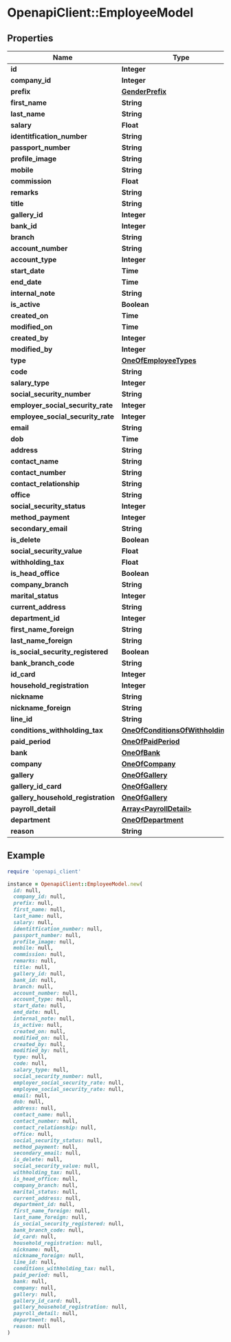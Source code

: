 # OpenapiClient::EmployeeModel

## Properties

| Name | Type | Description | Notes |
| ---- | ---- | ----------- | ----- |
| **id** | **Integer** |  | [optional] |
| **company_id** | **Integer** |  | [optional] |
| **prefix** | [**GenderPrefix**](GenderPrefix.md) |  | [optional] |
| **first_name** | **String** |  | [optional] |
| **last_name** | **String** |  | [optional] |
| **salary** | **Float** |  | [optional] |
| **identitfication_number** | **String** |  | [optional] |
| **passport_number** | **String** |  | [optional] |
| **profile_image** | **String** |  | [optional] |
| **mobile** | **String** |  | [optional] |
| **commission** | **Float** |  | [optional] |
| **remarks** | **String** |  | [optional] |
| **title** | **String** |  | [optional] |
| **gallery_id** | **Integer** |  | [optional] |
| **bank_id** | **Integer** |  | [optional] |
| **branch** | **String** |  | [optional] |
| **account_number** | **String** |  | [optional] |
| **account_type** | **Integer** |  | [optional] |
| **start_date** | **Time** |  | [optional] |
| **end_date** | **Time** |  | [optional] |
| **internal_note** | **String** |  | [optional] |
| **is_active** | **Boolean** |  | [optional] |
| **created_on** | **Time** |  | [optional] |
| **modified_on** | **Time** |  | [optional] |
| **created_by** | **Integer** |  | [optional] |
| **modified_by** | **Integer** |  | [optional] |
| **type** | [**OneOfEmployeeTypes**](OneOfEmployeeTypes.md) |  | [optional] |
| **code** | **String** |  | [optional] |
| **salary_type** | **Integer** |  | [optional] |
| **social_security_number** | **String** |  | [optional] |
| **employer_social_security_rate** | **Integer** |  | [optional] |
| **employee_social_security_rate** | **Integer** |  | [optional] |
| **email** | **String** |  | [optional] |
| **dob** | **Time** |  | [optional] |
| **address** | **String** |  | [optional] |
| **contact_name** | **String** |  | [optional] |
| **contact_number** | **String** |  | [optional] |
| **contact_relationship** | **String** |  | [optional] |
| **office** | **String** |  | [optional] |
| **social_security_status** | **Integer** |  | [optional] |
| **method_payment** | **Integer** |  | [optional] |
| **secondary_email** | **String** |  | [optional] |
| **is_delete** | **Boolean** |  | [optional] |
| **social_security_value** | **Float** |  | [optional] |
| **withholding_tax** | **Float** |  | [optional] |
| **is_head_office** | **Boolean** |  | [optional] |
| **company_branch** | **String** |  | [optional] |
| **marital_status** | **Integer** |  | [optional] |
| **current_address** | **String** |  | [optional] |
| **department_id** | **Integer** |  | [optional] |
| **first_name_foreign** | **String** |  | [optional] |
| **last_name_foreign** | **String** |  | [optional] |
| **is_social_security_registered** | **Boolean** |  | [optional] |
| **bank_branch_code** | **String** |  | [optional] |
| **id_card** | **Integer** |  | [optional] |
| **household_registration** | **Integer** |  | [optional] |
| **nickname** | **String** |  | [optional] |
| **nickname_foreign** | **String** |  | [optional] |
| **line_id** | **String** |  | [optional] |
| **conditions_withholding_tax** | [**OneOfConditionsOfWithholdingTax**](OneOfConditionsOfWithholdingTax.md) |  | [optional] |
| **paid_period** | [**OneOfPaidPeriod**](OneOfPaidPeriod.md) |  | [optional] |
| **bank** | [**OneOfBank**](OneOfBank.md) |  | [optional] |
| **company** | [**OneOfCompany**](OneOfCompany.md) |  | [optional] |
| **gallery** | [**OneOfGallery**](OneOfGallery.md) |  | [optional] |
| **gallery_id_card** | [**OneOfGallery**](OneOfGallery.md) |  | [optional] |
| **gallery_household_registration** | [**OneOfGallery**](OneOfGallery.md) |  | [optional] |
| **payroll_detail** | [**Array&lt;PayrollDetail&gt;**](PayrollDetail.md) |  | [optional] |
| **department** | [**OneOfDepartment**](OneOfDepartment.md) |  | [optional] |
| **reason** | **String** |  | [optional] |

## Example

```ruby
require 'openapi_client'

instance = OpenapiClient::EmployeeModel.new(
  id: null,
  company_id: null,
  prefix: null,
  first_name: null,
  last_name: null,
  salary: null,
  identitfication_number: null,
  passport_number: null,
  profile_image: null,
  mobile: null,
  commission: null,
  remarks: null,
  title: null,
  gallery_id: null,
  bank_id: null,
  branch: null,
  account_number: null,
  account_type: null,
  start_date: null,
  end_date: null,
  internal_note: null,
  is_active: null,
  created_on: null,
  modified_on: null,
  created_by: null,
  modified_by: null,
  type: null,
  code: null,
  salary_type: null,
  social_security_number: null,
  employer_social_security_rate: null,
  employee_social_security_rate: null,
  email: null,
  dob: null,
  address: null,
  contact_name: null,
  contact_number: null,
  contact_relationship: null,
  office: null,
  social_security_status: null,
  method_payment: null,
  secondary_email: null,
  is_delete: null,
  social_security_value: null,
  withholding_tax: null,
  is_head_office: null,
  company_branch: null,
  marital_status: null,
  current_address: null,
  department_id: null,
  first_name_foreign: null,
  last_name_foreign: null,
  is_social_security_registered: null,
  bank_branch_code: null,
  id_card: null,
  household_registration: null,
  nickname: null,
  nickname_foreign: null,
  line_id: null,
  conditions_withholding_tax: null,
  paid_period: null,
  bank: null,
  company: null,
  gallery: null,
  gallery_id_card: null,
  gallery_household_registration: null,
  payroll_detail: null,
  department: null,
  reason: null
)
```

